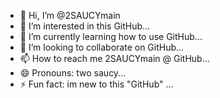 - 👋 Hi, I’m @2SAUCYmain
- 👀 I’m interested in this GitHub...
- 🌱 I’m currently learning how to use GitHub...
- 💞️ I’m looking to collaborate on GitHub...
- 📫 How to reach me 2SAUCYmain @ GitHub...
- 😄 Pronouns: two saucy...
- ⚡ Fun fact: im new to this "GitHub" ...

<!---
2SAUCYmain/2SAUCYmain is a ✨ special ✨ repository because its `README.md` (this file) appears on your GitHub profile.
You can click the Preview link to take a look at your changes.
--->
